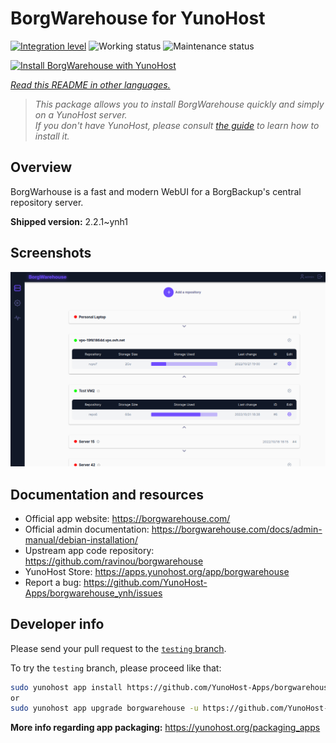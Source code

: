 <!--
N.B.: This README was automatically generated by <https://github.com/YunoHost/apps/tree/master/tools/readme_generator>
It shall NOT be edited by hand.
-->

# BorgWarehouse for YunoHost

[![Integration level](https://dash.yunohost.org/integration/borgwarehouse.svg)](https://dash.yunohost.org/appci/app/borgwarehouse) ![Working status](https://ci-apps.yunohost.org/ci/badges/borgwarehouse.status.svg) ![Maintenance status](https://ci-apps.yunohost.org/ci/badges/borgwarehouse.maintain.svg)

[![Install BorgWarehouse with YunoHost](https://install-app.yunohost.org/install-with-yunohost.svg)](https://install-app.yunohost.org/?app=borgwarehouse)

*[Read this README in other languages.](./ALL_README.md)*

> *This package allows you to install BorgWarehouse quickly and simply on a YunoHost server.*  
> *If you don't have YunoHost, please consult [the guide](https://yunohost.org/install) to learn how to install it.*

## Overview

BorgWarhouse is a fast and modern WebUI for a BorgBackup's central repository server. 


**Shipped version:** 2.2.1~ynh1

## Screenshots

![Screenshot of BorgWarehouse](./doc/screenshots/screenshot.png)

## Documentation and resources

- Official app website: <https://borgwarehouse.com/>
- Official admin documentation: <https://borgwarehouse.com/docs/admin-manual/debian-installation/>
- Upstream app code repository: <https://github.com/ravinou/borgwarehouse>
- YunoHost Store: <https://apps.yunohost.org/app/borgwarehouse>
- Report a bug: <https://github.com/YunoHost-Apps/borgwarehouse_ynh/issues>

## Developer info

Please send your pull request to the [`testing` branch](https://github.com/YunoHost-Apps/borgwarehouse_ynh/tree/testing).

To try the `testing` branch, please proceed like that:

```bash
sudo yunohost app install https://github.com/YunoHost-Apps/borgwarehouse_ynh/tree/testing --debug
or
sudo yunohost app upgrade borgwarehouse -u https://github.com/YunoHost-Apps/borgwarehouse_ynh/tree/testing --debug
```

**More info regarding app packaging:** <https://yunohost.org/packaging_apps>
